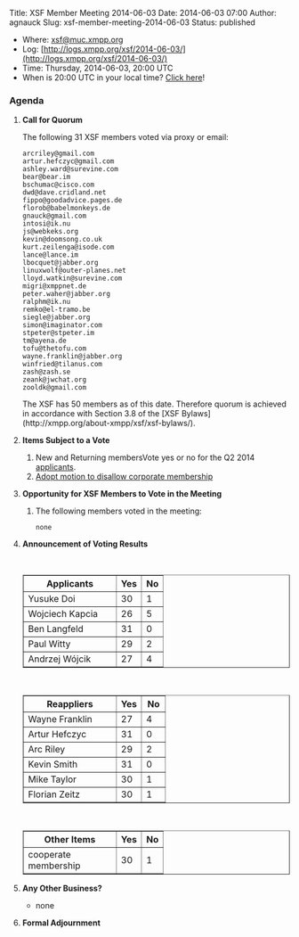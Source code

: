 Title: XSF Member Meeting 2014-06-03
Date: 2014-06-03 07:00
Author: agnauck
Slug: xsf-member-meeting-2014-06-03
Status: published

-   <span>Where</span>: [xsf@muc.xmpp.org  
   ](xmpp:xsf@muc.xmpp.org?join)
-   Log:
    [http://logs.xmpp.org/xsf/2014-06-03/](http://logs.xmpp.org/xsf/2014-06-03/)
-   Time: Thursday, 2014-06-03, 20:00 UTC
-   When is 20:00 UTC in your local time? [Click
    here](http://www.worldtimeserver.com/)!

### Agenda

1.  **Call for Quorum**

    The following 31 XSF members voted via proxy or email:

        arcriley@gmail.com
        artur.hefczyc@gmail.com
        ashley.ward@surevine.com
        bear@bear.im
        bschumac@cisco.com
        dwd@dave.cridland.net
        fippo@goodadvice.pages.de
        florob@babelmonkeys.de
        gnauck@gmail.com
        intosi@ik.nu
        js@webkeks.org
        kevin@doomsong.co.uk
        kurt.zeilenga@isode.com
        lance@lance.im
        lbocquet@jabber.org
        linuxwolf@outer-planes.net
        lloyd.watkin@surevine.com
        migri@xmppnet.de
        peter.waher@jabber.org
        ralphm@ik.nu
        remko@el-tramo.be
        siegle@jabber.org
        simon@imaginator.com
        stpeter@stpeter.im
        tm@ayena.de
        tofu@thetofu.com
        wayne.franklin@jabber.org
        winfried@tilanus.com
        zash@zash.se
        zeank@jwchat.org
        zooldk@gmail.com

    <p>
    The XSF has 50 members as of this date. Therefore quorum is achieved
    in accordance with Section 3.8 of the [XSF
    Bylaws](http://xmpp.org/about-xmpp/xsf/xsf-bylaws/).

2.  **Items Subject to a Vote**
    1.  New and Returning membersVote yes or no for the Q2 2014
        [applicants](http://wiki.xmpp.org/web/Membership_Applications_Q2_2014).
    2.  [Adopt motion to disallow corporate
        membership](http://wiki.xmpp.org/web/Vote_2014_Q2)

3.  **Opportunity for XSF Members to Vote in the Meeting**
    1.  The following members voted in the meeting:

            none

4.  **Announcement of Voting Results**

     

    <table border="1" cellspacing="0" cellpadding="3">
    <tbody>
    <tr>
    <th style="width: 150px;">
    Applicants

    </th>
    <th>
    Yes

    </th>
    <th>
    No

    </th>
    </tr>
    <tr>
    <td>
    Yusuke Doi

    </td>
    <td>
    30

    </td>
    <td>
    1

    </td>
    </tr>
    <tr>
    <td>
    Wojciech Kapcia

    </td>
    <td>
    26

    </td>
    <td>
    5

    </td>
    </tr>
    <tr>
    <td>
    Ben Langfeld

    </td>
    <td>
    31

    </td>
    <td>
    0

    </td>
    </tr>
    <tr>
    <td>
    Paul Witty

    </td>
    <td>
    29

    </td>
    <td>
    2

    </td>
    </tr>
    <tr>
    <td>
    Andrzej Wójcik

    </td>
    <td>
    27

    </td>
    <td>
    4

    </td>
    </tr>
    </tbody>
    </table>
     

    <table border="1" cellspacing="0" cellpadding="3">
    <tbody>
    <tr>
    <th style="width: 150px;">
    Reappliers

    </th>
    <th>
    Yes

    </th>
    <th>
    No

    </th>
    </tr>
    <tr>
    <td>
    Wayne Franklin

    </td>
    <td>
    27

    </td>
    <td>
    4

    </td>
    </tr>
    <tr>
    <td>
    Artur Hefczyc

    </td>
    <td>
    31

    </td>
    <td>
    0

    </td>
    </tr>
    <tr>
    <td>
    Arc Riley

    </td>
    <td>
    29

    </td>
    <td style="height: 22px; width: 26px;">
    2

    </td>
    </tr>
    <tr>
    <td>
    Kevin Smith

    </td>
    <td>
    31

    </td>
    <td>
    0

    </td>
    </tr>
    <tr>
    <td>
    Mike Taylor

    </td>
    <td>
    30

    </td>
    <td>
    1

    </td>
    </tr>
    <tr>
    <td>
    Florian Zeitz

    </td>
    <td>
    30

    </td>
    <td>
    1

    </td>
    </tr>
    </tbody>
    </table>
     

    <table border="1" cellspacing="0" cellpadding="3">
    <tbody>
    <tr>
    <th style="width: 150px;">
    Other Items

    </th>
    <th>
    Yes

    </th>
    <th>
    No

    </th>
    </tr>
    <tr>
    <td>
    cooperate membership

    </td>
    <td>
    30

    </td>
    <td>
    1

    </td>
    </tr>
    </tbody>
    </table>
5.  **Any Other Business?**
    -   none

    <p>
      
6.  **Formal Adjournment**

